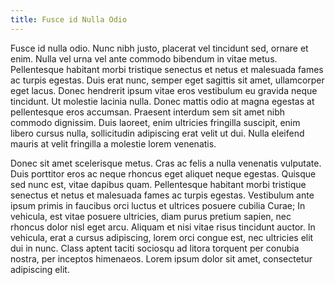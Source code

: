 ```yaml
---
title: Fusce id Nulla Odio
---
```


Fusce id nulla odio. Nunc nibh justo, placerat vel tincidunt sed, ornare et enim. Nulla vel urna vel ante commodo bibendum in vitae metus. Pellentesque habitant morbi tristique senectus et netus et malesuada fames ac turpis egestas. Duis erat nunc, semper eget sagittis sit amet, ullamcorper eget lacus. Donec hendrerit ipsum vitae eros vestibulum eu gravida neque tincidunt. Ut molestie lacinia nulla. Donec mattis odio at magna egestas at pellentesque eros accumsan. Praesent interdum sem sit amet nibh commodo dignissim. Duis laoreet, enim ultricies fringilla suscipit, enim libero cursus nulla, sollicitudin adipiscing erat velit ut dui. Nulla eleifend mauris at velit fringilla a molestie lorem venenatis.

Donec sit amet scelerisque metus. Cras ac felis a nulla venenatis vulputate. Duis porttitor eros ac neque rhoncus eget aliquet neque egestas. Quisque sed nunc est, vitae dapibus quam. Pellentesque habitant morbi tristique senectus et netus et malesuada fames ac turpis egestas. Vestibulum ante ipsum primis in faucibus orci luctus et ultrices posuere cubilia Curae; In vehicula, est vitae posuere ultricies, diam purus pretium sapien, nec rhoncus dolor nisl eget arcu. Aliquam et nisi vitae risus tincidunt auctor. In vehicula, erat a cursus adipiscing, lorem orci congue est, nec ultricies elit dui in nunc. Class aptent taciti sociosqu ad litora torquent per conubia nostra, per inceptos himenaeos. Lorem ipsum dolor sit amet, consectetur adipiscing elit.
